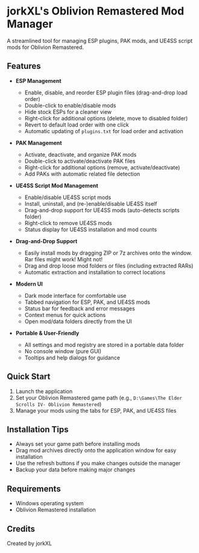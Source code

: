 # jorkXL's Oblivion Remastered Mod Manager

A streamlined tool for managing ESP plugins, PAK mods, and UE4SS script mods for Oblivion Remastered.

## Features

- **ESP Management**
  - Enable, disable, and reorder ESP plugin files (drag-and-drop load order)
  - Double-click to enable/disable mods
  - Hide stock ESPs for a cleaner view
  - Right-click for additional options (delete, move to disabled folder)
  - Revert to default load order with one click
  - Automatic updating of `plugins.txt` for load order and activation

- **PAK Management**
  - Activate, deactivate, and organize PAK mods
  - Double-click to activate/deactivate PAK files
  - Right-click for additional options (remove, activate/deactivate)
  - Add PAKs with automatic related file detection
  
- **UE4SS Script Mod Management**
  - Enable/disable UE4SS script mods
  - Install, uninstall, and (re-)enable/disable UE4SS itself
  - Drag-and-drop support for UE4SS mods (auto-detects scripts folder)
  - Right-click to remove UE4SS mods
  - Status display for UE4SS installation and mod counts

- **Drag-and-Drop Support**
  - Easily install mods by dragging ZIP or 7z archives onto the window. Rar files might work! Might not!
  - Drag and drop loose mod folders or files (including extracted RARs)
  - Automatic extraction and installation to correct locations

- **Modern UI**
  - Dark mode interface for comfortable use
  - Tabbed navigation for ESP, PAK, and UE4SS mods
  - Status bar for feedback and error messages
  - Context menus for quick actions
  - Open mod/data folders directly from the UI

- **Portable & User-Friendly**
  - All settings and mod registry are stored in a portable data folder
  - No console window (pure GUI)
  - Tooltips and help dialogs for guidance

## Quick Start

1. Launch the application
2. Set your Oblivion Remastered game path (e.g., `D:\Games\The Elder Scrolls IV- Oblivion Remastered`)
3. Manage your mods using the tabs for ESP, PAK, and UE4SS files


## Installation Tips

- Always set your game path before installing mods
- Drag mod archives directly onto the application window for easy installation
- Use the refresh buttons if you make changes outside the manager
- Backup your data before making major changes

## Requirements

- Windows operating system
- Oblivion Remastered installation

## Credits

Created by jorkXL
